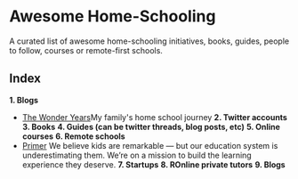 # Awesome Home-Schooling
A curated list of awesome home-schooling initiatives, books, guides, people to follow, courses or remote-first schools.

## Index
**1. Blogs**
- [The Wonder Years](https://wonderyearsschool.com/)My family's home school journey
**2. Twitter accounts**
**3. Books**
**4. Guides (can be twitter threads, blog posts, etc)**
**5. Online courses**
**6. Remote schools**
- [Primer](www.withprimer.com) We believe kids are remarkable — but our education system is underestimating them. We’re on a mission to build the learning experience they deserve.
**7. Startups**
**8. ROnline private tutors**
**9. Blogs**
